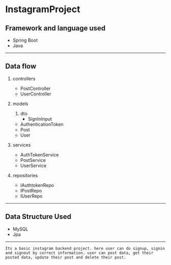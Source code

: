 # InstagramProject


## Framework and language used 
* Spring Boot
* Java
---
## Data flow
1. controllers
    * PostController
    * UserController

2. models
     1. dto 
        * SignInInput
    * AuthenticationToken 
    * Post
    * User

3. services
    * AuthTokenService
    * PostService
    * UserService

4. repositories
    * IAuthtokenRepo
    * IPostRepo
    * IUserRepo

---

## Data Structure Used
* MySQL
* Jpa

---

```Its a basic instagram backend project. here user can do signup, signin and signout by correct information. user can post data, get their posted data, update their post and delete their post. ```
